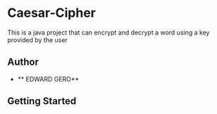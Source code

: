 # Caesar-Cipher
This is a java project that can encrypt and decrypt a word using a key provided by the user

## Author

* **  EDWARD GERO**

## Getting Started
